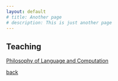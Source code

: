 ```yaml
---
layout: default
# title: Another page
# description: This is just another page
---
```


## Teaching

[Philosophy of Language and Computation](https://rycolab.io/classes/phil-f22/)

[back](./)

